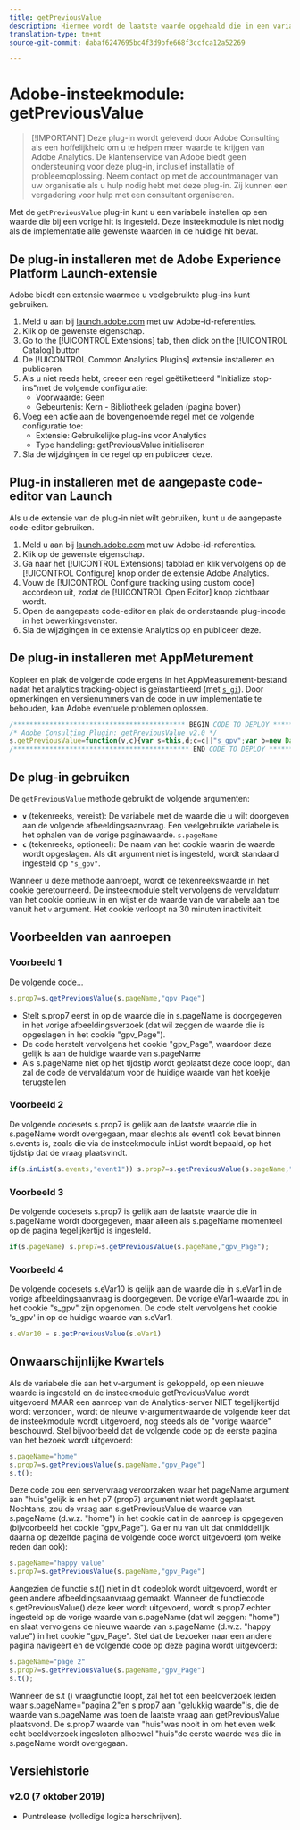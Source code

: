 ```yaml
---
title: getPreviousValue
description: Hiermee wordt de laatste waarde opgehaald die in een variabele is doorgegeven.
translation-type: tm+mt
source-git-commit: dabaf6247695bc4f3d9bfe668f3ccfca12a52269

---
```



# Adobe-insteekmodule: getPreviousValue

>[!IMPORTANT] Deze plug-in wordt geleverd door Adobe Consulting als een hoffelijkheid om u te helpen meer waarde te krijgen van Adobe Analytics. De klantenservice van Adobe biedt geen ondersteuning voor deze plug-in, inclusief installatie of probleemoplossing. Neem contact op met de accountmanager van uw organisatie als u hulp nodig hebt met deze plug-in. Zij kunnen een vergadering voor hulp met een consultant organiseren.

Met de `getPreviousValue` plug-in kunt u een variabele instellen op een waarde die bij een vorige hit is ingesteld. Deze insteekmodule is niet nodig als de implementatie alle gewenste waarden in de huidige hit bevat.

## De plug-in installeren met de Adobe Experience Platform Launch-extensie

Adobe biedt een extensie waarmee u veelgebruikte plug-ins kunt gebruiken.

1. Meld u aan bij [launch.adobe.com](https://launch.adobe.com) met uw Adobe-id-referenties.
1. Klik op de gewenste eigenschap.
1. Go to the [!UICONTROL Extensions] tab, then click on the [!UICONTROL Catalog] button
1. De [!UICONTROL Common Analytics Plugins] extensie installeren en publiceren
1. Als u niet reeds hebt, creeer een regel geëtiketteerd &quot;Initialize stop-ins&quot;met de volgende configuratie:
   * Voorwaarde: Geen
   * Gebeurtenis: Kern - Bibliotheek geladen (pagina boven)
1. Voeg een actie aan de bovengenoemde regel met de volgende configuratie toe:
   * Extensie: Gebruikelijke plug-ins voor Analytics
   * Type handeling: getPreviousValue initialiseren
1. Sla de wijzigingen in de regel op en publiceer deze.

## Plug-in installeren met de aangepaste code-editor van Launch

Als u de extensie van de plug-in niet wilt gebruiken, kunt u de aangepaste code-editor gebruiken.

1. Meld u aan bij [launch.adobe.com](https://launch.adobe.com) met uw Adobe-id-referenties.
1. Klik op de gewenste eigenschap.
1. Ga naar het [!UICONTROL Extensions] tabblad en klik vervolgens op de [!UICONTROL Configure] knop onder de extensie Adobe Analytics.
1. Vouw de [!UICONTROL Configure tracking using custom code] accordeon uit, zodat de [!UICONTROL Open Editor] knop zichtbaar wordt.
1. Open de aangepaste code-editor en plak de onderstaande plug-incode in het bewerkingsvenster.
1. Sla de wijzigingen in de extensie Analytics op en publiceer deze.

## De plug-in installeren met AppMeturement

Kopieer en plak de volgende code ergens in het AppMeasurement-bestand nadat het analytics tracking-object is geïnstantieerd (met [`s_gi`](../functions/s-gi.md)). Door opmerkingen en versienummers van de code in uw implementatie te behouden, kan Adobe eventuele problemen oplossen.

```js
/******************************************* BEGIN CODE TO DEPLOY *******************************************/
/* Adobe Consulting Plugin: getPreviousValue v2.0 */
s.getPreviousValue=function(v,c){var s=this,d;c=c||"s_gpv";var b=new Date;b.setTime(b.getTime()+18E5);s.c_r(c)&&(d=s.c_r(c)); v?s.c_w(c,v,b):s.c_w(c,d,b);return d};
/******************************************** END CODE TO DEPLOY ********************************************/
```

## De plug-in gebruiken

De `getPreviousValue` methode gebruikt de volgende argumenten:

* **`v`** (tekenreeks, vereist): De variabele met de waarde die u wilt doorgeven aan de volgende afbeeldingsaanvraag. Een veelgebruikte variabele is het ophalen van de vorige paginawaarde. `s.pageName`
* **`c`** (tekenreeks, optioneel): De naam van het cookie waarin de waarde wordt opgeslagen.  Als dit argument niet is ingesteld, wordt standaard ingesteld op `"s_gpv"`.

Wanneer u deze methode aanroept, wordt de tekenreekswaarde in het cookie geretourneerd. De insteekmodule stelt vervolgens de vervaldatum van het cookie opnieuw in en wijst er de waarde van de variabele aan toe vanuit het `v` argument. Het cookie verloopt na 30 minuten inactiviteit.

## Voorbeelden van aanroepen

### Voorbeeld 1

De volgende code...

```js
s.prop7=s.getPreviousValue(s.pageName,"gpv_Page")
```

* Stelt s.prop7 eerst in op de waarde die in s.pageName is doorgegeven in het vorige afbeeldingsverzoek (dat wil zeggen de waarde die is opgeslagen in het cookie &quot;gpv_Page&quot;).
* De code herstelt vervolgens het cookie &quot;gpv_Page&quot;, waardoor deze gelijk is aan de huidige waarde van s.pageName
* Als s.pageName niet op het tijdstip wordt geplaatst deze code loopt, dan zal de code de vervaldatum voor de huidige waarde van het koekje terugstellen

### Voorbeeld 2

De volgende codesets s.prop7 is gelijk aan de laatste waarde die in s.pageName wordt overgegaan, maar slechts als event1 ook bevat binnen s.events is, zoals die via de insteekmodule inList wordt bepaald, op het tijdstip dat de vraag plaatsvindt.

```js
if(s.inList(s.events,"event1")) s.prop7=s.getPreviousValue(s.pageName,"gpv_Page");
```

### Voorbeeld 3

De volgende codesets s.prop7 is gelijk aan de laatste waarde die in s.pageName wordt doorgegeven, maar alleen als s.pageName momenteel op de pagina tegelijkertijd is ingesteld.

```js
if(s.pageName) s.prop7=s.getPreviousValue(s.pageName,"gpv_Page");
```

### Voorbeeld 4

De volgende codesets s.eVar10 is gelijk aan de waarde die in s.eVar1 in de vorige afbeeldingsaanvraag is doorgegeven.   De vorige eVar1-waarde zou in het cookie &quot;s_gpv&quot; zijn opgenomen.  De code stelt vervolgens het cookie &#39;s_gpv&#39; in op de huidige waarde van s.eVar1.

```js
s.eVar10 = s.getPreviousValue(s.eVar1)
```

## Onwaarschijnlijke Kwartels

Als de variabele die aan het v-argument is gekoppeld, op een nieuwe waarde is ingesteld en de insteekmodule getPreviousValue wordt uitgevoerd MAAR een aanroep van de Analytics-server NIET tegelijkertijd wordt verzonden, wordt de nieuwe v-argumentwaarde de volgende keer dat de insteekmodule wordt uitgevoerd, nog steeds als de &quot;vorige waarde&quot; beschouwd.
Stel bijvoorbeeld dat de volgende code op de eerste pagina van het bezoek wordt uitgevoerd:

```js
s.pageName="home"
s.prop7=s.getPreviousValue(s.pageName,"gpv_Page")
s.t();
```

Deze code zou een servervraag veroorzaken waar het pageName argument aan &quot;huis&quot;gelijk is en het p7 (prop7) argument niet wordt geplaatst.  Nochtans, zou de vraag aan s.getPreviousValue de waarde van s.pageName (d.w.z. &quot;home&quot;) in het cookie dat in de aanroep is opgegeven (bijvoorbeeld het cookie &quot;gpv_Page&quot;).
Ga er nu van uit dat onmiddellijk daarna op dezelfde pagina de volgende code wordt uitgevoerd (om welke reden dan ook):

```js
s.pageName="happy value"
s.prop7=s.getPreviousValue(s.pageName,"gpv_Page")
```

Aangezien de functie s.t() niet in dit codeblok wordt uitgevoerd, wordt er geen andere afbeeldingsaanvraag gemaakt.  Wanneer de functiecode s.getPreviousValue() deze keer wordt uitgevoerd, wordt s.prop7 echter ingesteld op de vorige waarde van s.pageName (dat wil zeggen: &quot;home&quot;) en slaat vervolgens de nieuwe waarde van s.pageName (d.w.z. &quot;happy value&quot;) in het cookie &quot;gpv_Page&quot;.
Stel dat de bezoeker naar een andere pagina navigeert en de volgende code op deze pagina wordt uitgevoerd:

```js
s.pageName="page 2"
s.prop7=s.getPreviousValue(s.pageName,"gpv_Page")
s.t();
```

Wanneer de s.t () vraagfunctie loopt, zal het tot een beeldverzoek leiden waar s.pageName=&quot;pagina 2&quot;en s.prop7 aan &quot;gelukkig waarde&quot;is, die de waarde van s.pageName was toen de laatste vraag aan getPreviousValue plaatsvond.   De s.prop7 waarde van &quot;huis&quot;was nooit in om het even welk echt beeldverzoek ingesloten alhoewel &quot;huis&quot;de eerste waarde was die in s.pageName wordt overgegaan.

## Versiehistorie

### v2.0 (7 oktober 2019)

* Puntrelease (volledige logica herschrijven).
